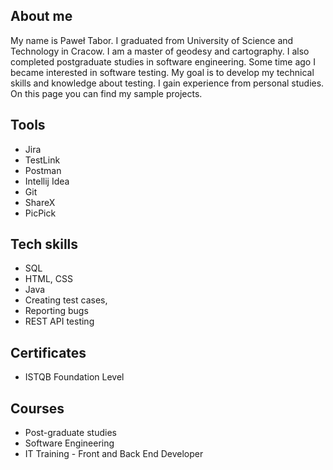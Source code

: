 ## About me
My name is Paweł Tabor. I graduated from University of Science and Technology in Cracow. I am a master of geodesy and cartography. I also completed postgraduate studies in software engineering. Some time ago I became interested in software testing. My goal is to develop my technical skills and knowledge about testing. I gain experience from personal studies. On this page you can find my sample projects.
## Tools
- Jira
- TestLink
- Postman
- Intellij Idea
- Git
- ShareX
- PicPick
## Tech skills
- SQL
- HTML, CSS
- Java
- Creating test cases,
- Reporting bugs
- REST API testing
## Certificates
- ISTQB Foundation Level
## Courses
- Post-graduate studies 
- Software Engineering
- IT Training - Front and Back End Developer

